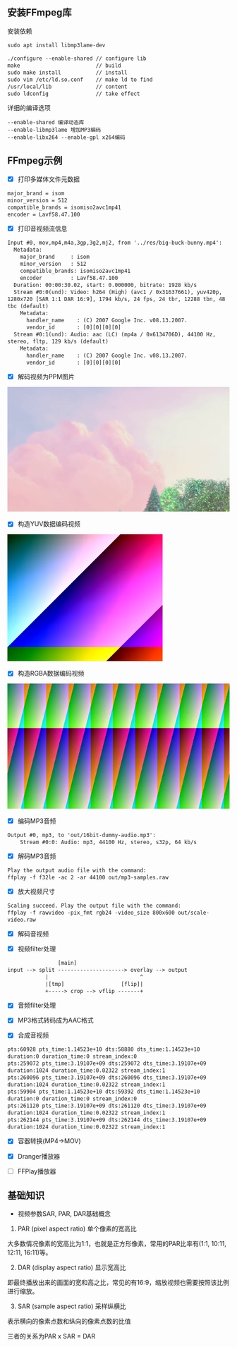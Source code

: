 ## 安装FFmpeg库

安装依赖

```
sudo apt install libmp3lame-dev
```

```
./configure --enable-shared // configure lib
make                        // build
sudo make install           // install
sudo vim /etc/ld.so.conf    // make ld to find
/usr/local/lib              // content
sudo ldconfig               // take effect
```

详细的编译选项

```
--enable-shared 编译动态库
--enable-libmp3lame 增加MP3编码
--enable-libx264 --enable-gpl x264编码
```

## FFmpeg示例

- [x] 打印多媒体文件元数据

```
major_brand = isom
minor_version = 512
compatible_brands = isomiso2avc1mp41
encoder = Lavf58.47.100
```

- [x] 打印音视频流信息

```
Input #0, mov,mp4,m4a,3gp,3g2,mj2, from '../res/big-buck-bunny.mp4':
  Metadata:
    major_brand     : isom
    minor_version   : 512
    compatible_brands: isomiso2avc1mp41
    encoder         : Lavf58.47.100
  Duration: 00:00:30.02, start: 0.000000, bitrate: 1928 kb/s
  Stream #0:0(und): Video: h264 (High) (avc1 / 0x31637661), yuv420p, 1280x720 [SAR 1:1 DAR 16:9], 1794 kb/s, 24 fps, 24 tbr, 12288 tbn, 48 tbc (default)
    Metadata:
      handler_name    : (C) 2007 Google Inc. v08.13.2007.
      vendor_id       : [0][0][0][0]
  Stream #0:1(und): Audio: aac (LC) (mp4a / 0x6134706D), 44100 Hz, stereo, fltp, 129 kb/s (default)
    Metadata:
      handler_name    : (C) 2007 Google Inc. v08.13.2007.
      vendor_id       : [0][0][0][0]
```

- [x] 解码视频为PPM图片

![解码图片](../res/video-decode-ppm.png)

- [x] 构造YUV数据编码视频

![编码视频](../res/yuv420p-encode.png)

- [x] 构造RGBA数据编码视频

![RGBA数据构造视频](../res/rgba-to-yuv420p.png)

- [x] 编码MP3音频

```
Output #0, mp3, to 'out/16bit-dummy-audio.mp3':
    Stream #0:0: Audio: mp3, 44100 Hz, stereo, s32p, 64 kb/s
```

- [x] 解码MP3音频

```
Play the output audio file with the command:
ffplay -f f32le -ac 2 -ar 44100 out/mp3-samples.raw
```
      
- [x] 放大视频尺寸

```
Scaling succeed. Play the output file with the command:
ffplay -f rawvideo -pix_fmt rgb24 -video_size 800x600 out/scale-video.raw
```

- [x] 解码音视频

- [x] 视频filter处理

```
                [main]
input --> split ---------------------> overlay --> output
            |                             ^
            |[tmp]                  [flip]|
            +-----> crop --> vflip -------+
```

- [x] 音频filter处理

- [x] MP3格式转码成为AAC格式

- [x] 合成音视频

```
pts:60928 pts_time:1.14523e+10 dts:58880 dts_time:1.14523e+10 duration:0 duration_time:0 stream_index:0
pts:259072 pts_time:3.19107e+09 dts:259072 dts_time:3.19107e+09 duration:1024 duration_time:0.02322 stream_index:1
pts:260096 pts_time:3.19107e+09 dts:260096 dts_time:3.19107e+09 duration:1024 duration_time:0.02322 stream_index:1
pts:59904 pts_time:1.14523e+10 dts:59392 dts_time:1.14523e+10 duration:0 duration_time:0 stream_index:0
pts:261120 pts_time:3.19107e+09 dts:261120 dts_time:3.19107e+09 duration:1024 duration_time:0.02322 stream_index:1
pts:262144 pts_time:3.19107e+09 dts:262144 dts_time:3.19107e+09 duration:1024 duration_time:0.02322 stream_index:1
```

- [x] 容器转换(MP4->MOV)


- [x] Dranger播放器

- [ ] FFPlay播放器

## 基础知识

* 视频参数SAR, PAR, DAR基础概念

1. PAR (pixel aspect ratio) 单个像素的宽高比

大多数情况像素的宽高比为1:1，也就是正方形像素，常用的PAR比率有(1:1, 10:11, 12:11, 16:11)等。

2. DAR (display aspect ratio) 显示宽高比

即最终播放出来的画面的宽和高之比，常见的有16:9，缩放视频也需要按照该比例进行缩放。

3. SAR (sample aspect ratio) 采样纵横比

表示横向的像素点数和纵向的像素点数的比值

三者的关系为PAR x SAR = DAR


